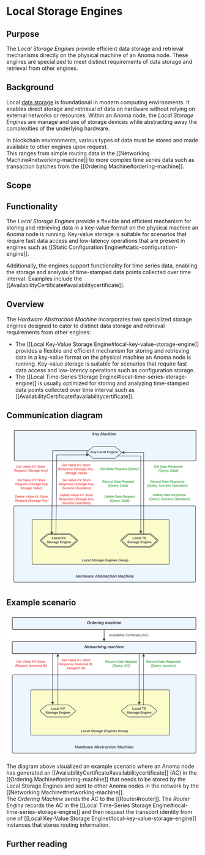# Local Storage Engines

## Purpose

<!-- --8<-- [start:purpose] -->
The *Local Storage Engines* provide efficient data storage and retrieval mechanisms directly on the physical machine of an Anoma node.
These engines are specialized to meet distinct requirements of data storage and retrieval from other engines. 


<!-- --8<-- [end:purpose] -->

## Background
Local [data storage](https://en.wikipedia.org/wiki/Data_storage) is foundational in modern computing environments. 
It enables direct storage and retrieval of data on hardware without relying on external
networks or resources. Within an Anoma node, the *Local Storage Engines* are manage and use of storage devices
while abstracting away the complexities of the underlying hardware. 

In blockchain environments, various types of data must be stored and made available to other engines upon request.  
This ranges from simple routing data in the [[Networking Machine#networking-machine]] to more complex time series data 
such as transaction batches from the [[Ordering Machine#ordering-machine]].

## Scope


## Functionality
The *Local Storage Engines* provide a flexible and efficient mechanism for storing and retrieving
data in a key-value format on the physical machine an Anoma node is running. 
Key-value storage is suitable for scenarios that require fast data access and low-latency operations that are present in
engines such as [[Static Configuration Engine#static-configuration-engine]].

Additionally, the engines support functionality for time series data, enabling the storage and analysis of time-stamped data points
collected over time interval. Examples include the [[AvailabilityCertificate#availabilitycertificate]].

## Overview
The *Hardware Abstraction Machine* incorporates two specialized storage engines designed to cater to distinct data storage
and retrieval requirements from other engines:
- The [[Local Key-Value Storage Engine#local-key-value-storage-engine]] provides a flexible and efficient mechanism for storing and retrieving
data in a key-value format on the physical machine an Anoma node is running.
Key-value storage is suitable for scenarios that require fast data access and low-latency operations such as
configuration storage.
- The [[Local Time-Series Storage Engine#local-time-series-storage-engine]] is usually optimized for storing and analyzing time-stamped data points
collected over time interval such as [[AvailabilityCertificate#availabilitycertificate]].


## Communication diagram
![Communication diagram](../../images/communication-diagrams-storage.svg)


## Example scenario
![Example scenario](../../images/example_scenario_storage.svg)

The diagram above visualized an example scenario where an Anoma node has generated an [[AvailabilityCertificate#availabilitycertificate]] (AC)
in the [[Ordering Machine#ordering-machine]] that needs to be stored by the Local Storage Engines and sent to other Anoma nodes in the network by the [[Networking Machine#networking-machine]].   
The *Ordering Machine* sends the AC to the [[Router#router]]. The *Router Engine* records the AC in the [[Local Time-Series Storage Engine#local-time-series-storage-engine]] 
and then request the transport identity from one of [[Local Key-Value Storage Engine#local-key-value-storage-engine]] instances that stores routing information. 

## Further reading
